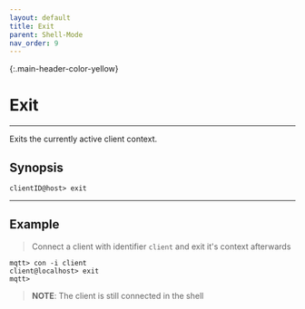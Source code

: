 ```yaml
---
layout: default
title: Exit
parent: Shell-Mode
nav_order: 9
--- 
```


{:.main-header-color-yellow}
# Exit
***

Exits the currently active client context.

## Synopsis

```
clientID@host> exit
```
***

## Example

> Connect a client with identifier ``client`` and exit it's context afterwards

```
mqtt> con -i client
client@localhost> exit
mqtt>
```

> **NOTE**: The client is still connected in the shell
 

